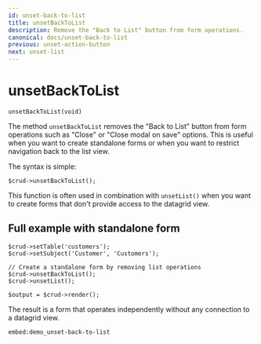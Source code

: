 ```yaml
---
id: unset-back-to-list
title: unsetBackToList
description: Remove the "Back to List" button from form operations.
canonical: docs/unset-back-to-list
previous: unset-action-button
next: unset-list
---
```


# unsetBackToList

<pre><code class="language-php">unsetBackToList(void)</code></pre>
The method <code>unsetBackToList</code> removes the "Back to List" button from form operations such as "Close" or 
"Close modal on save" options. This is useful when you want to create standalone forms or when you want to restrict 
navigation back to the list view.

The syntax is simple:
<pre><code class="language-php">$crud->unsetBackToList();</code></pre>

This function is often used in combination with `unsetList()` when you want to create forms that don't provide access to the datagrid view.

<h2>Full example with standalone form</h2>

<pre><code class="language-php">$crud->setTable('customers');
$crud->setSubject('Customer', 'Customers');

// Create a standalone form by removing list operations
$crud->unsetBackToList();
$crud->unsetList();

$output = $crud->render();</code></pre>

The result is a form that operates independently without any connection to a datagrid view.

`embed:demo_unset-back-to-list`